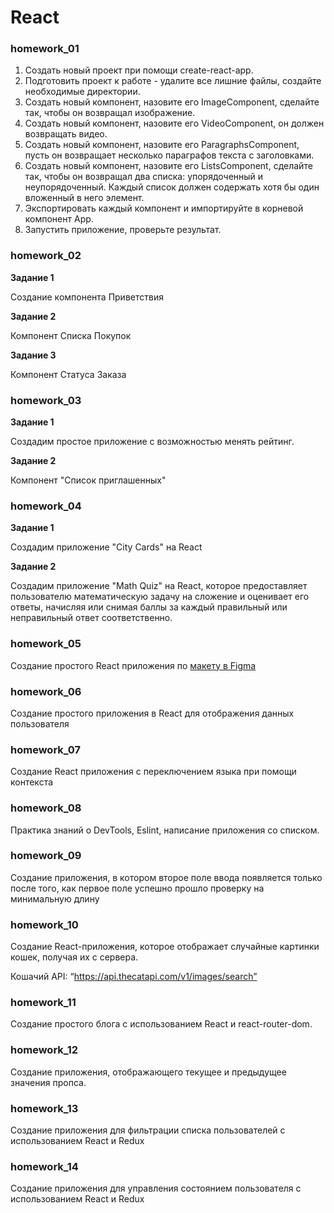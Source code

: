 # React

### homework_01

1. Создать новый проект при помощи create-react-app.
2. Подготовить проект к работе - удалите все лишние файлы, создайте необходимые директории.
3. Создать новый компонент, назовите его ImageComponent, сделайте так, чтобы он возвращал изображение.
4. Создать новый компонент, назовите его VideoComponent, он должен возвращать видео.
5. Создать новый компонент, назовите его ParagraphsComponent, пусть он возвращает несколько параграфов текста с заголовками.
6. Создать новый компонент, назовите его ListsComponent, сделайте так, чтобы он возвращал два списка: упорядоченный и неупорядоченный. Каждый список должен содержать хотя бы один вложенный в него элемент.
7. Экспортировать каждый компонент и импортируйте в корневой компонент App.
8. Запустить приложение, проверьте результат.

### homework_02

**Задание 1**

Создание компонента Приветствия

**Задание 2**

Компонент Списка Покупок

**Задание 3**

Компонент Статуса Заказа

### homework_03

**Задание 1**

Создадим простое приложение с возможностью менять рейтинг.

**Задание 2**

Компонент "Список приглашенных"

### homework_04

**Задание 1**

Создадим приложение "City Cards" на React

**Задание 2**

Создадим приложение "Math Quiz" на React, которое предоставляет пользователю математическую задачу на сложение и оценивает его ответы, начисляя или снимая баллы за каждый правильный или неправильный ответ соответственно.

### homework_05

Создание простого React приложения по [макету в Figma](https://www.figma.com/design/RGuJf4CM436YyPOhXzLQCW/Untitled?node-id=0-1&p=f&t=CPGSTnngBtVG2VhC-0)

### homework_06

Создание простого приложения в React для отображения данных пользователя

### homework_07

Создание React приложения с переключением языка при помощи контекста

### homework_08

Практика знаний о DevTools, Eslint, написание приложения со списком.

### homework_09

Создание приложения, в котором второе поле ввода появляется только после того, как первое поле успешно прошло проверку на минимальную длину

### homework_10

Создание React-приложения, которое отображает случайные картинки кошек, получая их с сервера.

Кошачий API: “https://api.thecatapi.com/v1/images/search”

### homework_11

Создание простого блога с использованием React и react-router-dom.

### homework_12

Создание приложения, отображающего текущее и предыдущее значения пропса.

### homework_13

Создание приложения для фильтрации списка пользователей с использованием React и Redux

### homework_14

Создание приложения для управления состоянием пользователя с использованием React и Redux